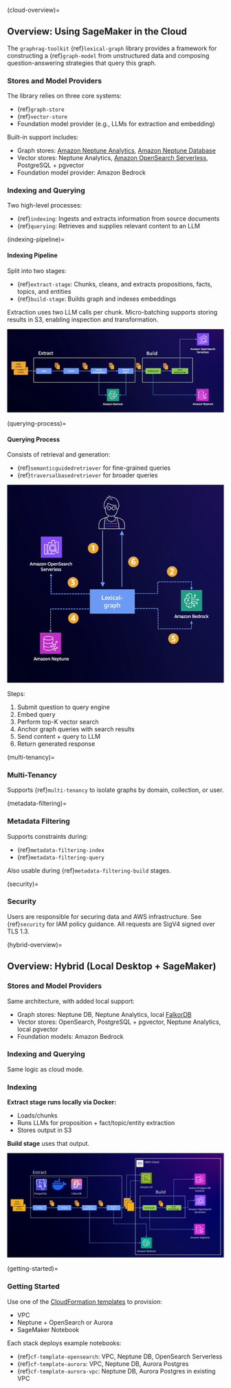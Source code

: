 (cloud-overview)=

## Overview: Using SageMaker in the Cloud

The `graphrag-toolkit` {ref}`lexical-graph` library provides a framework for constructing a {ref}`graph-model` from unstructured data and composing question-answering strategies that query this graph.

### Stores and Model Providers

The library relies on three core systems:

* {ref}`graph-store`
* {ref}`vector-store`
* Foundation model provider (e.g., LLMs for extraction and embedding)

Built-in support includes:

* Graph stores: [Amazon Neptune Analytics](https://docs.aws.amazon.com/neptune-analytics/latest/userguide/what-is-neptune-analytics.html), [Amazon Neptune Database](https://docs.aws.amazon.com/neptune/latest/userguide/intro.html)
* Vector stores: Neptune Analytics, [Amazon OpenSearch Serverless](https://docs.aws.amazon.com/opensearch-service/latest/developerguide/serverless.html), PostgreSQL + pgvector
* Foundation model provider: Amazon Bedrock

### Indexing and Querying

Two high-level processes:

* {ref}`indexing`: Ingests and extracts information from source documents
* {ref}`querying`: Retrieves and supplies relevant content to an LLM

(indexing-pipeline)=

#### Indexing Pipeline

Split into two stages:

* {ref}`extract-stage`: Chunks, cleans, and extracts propositions, facts, topics, and entities
* {ref}`build-stage`: Builds graph and indexes embeddings

Extraction uses two LLM calls per chunk. Micro-batching supports storing results in S3, enabling inspection and transformation.

![Indexing](../images/extract-and-build.png)

(querying-process)=

#### Querying Process

Consists of retrieval and generation:

* {ref}`semanticguidedretriever` for fine-grained queries
* {ref}`traversalbasedretriever` for broader queries

![Querying](../images/question-answering.png)

Steps:

1. Submit question to query engine
2. Embed query
3. Perform top-K vector search
4. Anchor graph queries with search results
5. Send content + query to LLM
6. Return generated response

(multi-tenancy)=

### Multi-Tenancy

Supports {ref}`multi-tenancy` to isolate graphs by domain, collection, or user.

(metadata-filtering)=

### Metadata Filtering

Supports constraints during:

* {ref}`metadata-filtering-index`
* {ref}`metadata-filtering-query`

Also usable during {ref}`metadata-filtering-build` stages.

(security)=

### Security

Users are responsible for securing data and AWS infrastructure. See {ref}`security` for IAM policy guidance. All requests are SigV4 signed over TLS 1.3.

(hybrid-overview)=

## Overview: Hybrid (Local Desktop + SageMaker)

### Stores and Model Providers

Same architecture, with added local support:

* Graph stores: Neptune DB, Neptune Analytics, local [FalkorDB](https://falkordb.com/)
* Vector stores: OpenSearch, PostgreSQL + pgvector, Neptune Analytics, local pgvector
* Foundation models: Amazon Bedrock

### Indexing and Querying

Same logic as cloud mode.

### Indexing

**Extract stage runs locally via Docker:**

* Loads/chunks
* Runs LLMs for proposition + fact/topic/entity extraction
* Stores output in S3

**Build stage** uses that output.

![Hybrid Indexing](../images/hybrid-extract-and-build.png)

(getting-started)=

### Getting Started

Use one of the [CloudFormation templates](../cloudformation-templates) to provision:

* VPC
* Neptune + OpenSearch or Aurora
* SageMaker Notebook

Each stack deploys example notebooks:

* {ref}`cf-template-opensearch`: VPC, Neptune DB, OpenSearch Serverless
* {ref}`cf-template-aurora`: VPC, Neptune DB, Aurora Postgres
* {ref}`cf-template-aurora-vpc`: Neptune DB, Aurora Postgres in existing VPC
